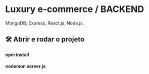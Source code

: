 # Luxury e-commerce / BACKEND
MongoDB, Express, React.js, Node.js.


## 🛠️ Abrir e rodar o projeto
#### npm install
#### nodemon server.js

